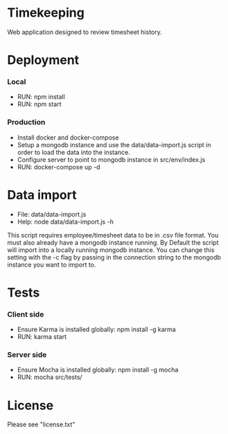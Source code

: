 # Timekeeping
Web application designed to review timesheet history.

# Deployment

### Local
- RUN: npm install
- RUN: npm start

### Production
- Install docker and docker-compose
- Setup a mongodb instance and use the data/data-import.js script in order to load the data into the instance.
- Configure server to point to mongodb instance in src/env/index.js
- RUN: docker-compose up -d

# Data import
- File: data/data-import.js
- Help: node data/data-import.js -h

This script requires employee/timesheet data to be in .csv file format. You must also already have a mongodb instance running. By Default the script will import into a locally running mongodb instance. You can change this setting with the -c flag by passing in the connection string to the mongodb instance you want to import to.

# Tests
### Client side
- Ensure Karma is installed globally: npm install -g karma
- RUN: karma start

### Server side
- Ensure Mocha is installed globally: npm install -g mocha
- RUN: mocha src/tests/

# License
Please see "license.txt"
